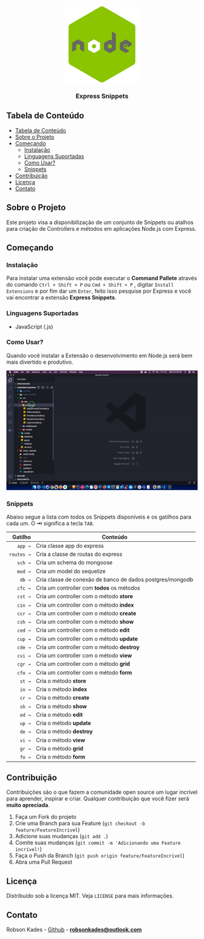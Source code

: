 <br />
<p align="center">
  <a href="#">
    <img src="https://raw.githubusercontent.com/robsonkades/vscode-express-snippets/master/images/node.png"
height="200" width="200"
    alt="Logo">

  </a>

  <h3 align="center">Express Snippets</h3>
</p>

## Tabela de Conteúdo

- [Tabela de Conteúdo](#tabela-de-conte%C3%BAdo)
- [Sobre o Projeto](#sobre-o-projeto)
- [Começando](#come%C3%A7ando)
  - [Instalação](#instala%C3%A7%C3%A3o)
  - [Linguagens Suportadas](#linguagens-suportadas)
  - [Como Usar?](#como-usar)
  - [Snippets](#snippets)
- [Contribuição](#contribui%C3%A7%C3%A3o)
- [Licença](#licen%C3%A7a)
- [Contato](#contato)

## Sobre o Projeto

Este projeto visa a disponibilização de um conjunto de Snippets ou atalhos para criação de Controllers e métodos em aplicações Node.js com Express.

## Começando

### Instalação

Para instalar uma extensão você pode executar o **Command Pallete** através do comando `Ctrl + Shift + P` ou `Cmd + Shift + P` , digitar `Install Extensions` e por fim dar um `Enter`, feito isso pesquise por Express e você vai encontrar a extensão **Express Snippets**.

### Linguagens Suportadas

- JavaScript (.js)

### Como Usar?

Quando você instalar a Extensão o desenvolvimento em Node.js será bem mais divertido e produtivo.

![Create React Native Component](https://raw.githubusercontent.com/robsonkades/vscode-express-snippets/master/images/component.gif)

### Snippets

Abaixo segue a lista com todos os Snippets disponíveis e os gatilhos para cada um. O **⇥** significa a tecla `TAB`.

|    Gatilho | Conteúdo                                                  |
| ---------: | --------------------------------------------------------- |
|    `app →` | Cria classe app do express                                |
| `routes →` | Cria a classe de routas do express                        |
|    `sch →` | Cria um schema do mongoose                                |
|    `mod →` | Cria um model do sequelize                                |
|     `db →` | Cria classe de conexão de banco de dados postgres/mongodb |
|    `cfc →` | Cria um controller com **todos** os métodos               |
|    `cst →` | Cria um controller com o método **store**                 |
|    `cin →` | Cria um controller com o método **index**                 |
|    `ccr →` | Cria um controller com o método **create**                |
|    `csh →` | Cria um controller com o método **show**                  |
|    `ced →` | Cria um controller com o método **edit**                  |
|    `cup →` | Cria um controller com o método **update**                |
|    `cde →` | Cria um controller com o método **destroy**               |
|    `cvi →` | Cria um controller com o método **view**                  |
|    `cgr →` | Cria um controller com o método **grid**                  |
|    `cfo →` | Cria um controller com o método **form**                  |
|     `st →` | Cria o método **store**                                   |
|     `in →` | Cria o método **index**                                   |
|     `cr →` | Cria o método **create**                                  |
|     `sh →` | Cria o método **show**                                    |
|     `ed →` | Cria o método **edit**                                    |
|     `up →` | Cria o método **update**                                  |
|     `de →` | Cria o método **destroy**                                 |
|     `vi →` | Cria o método **view**                                    |
|     `gr →` | Cria o método **grid**                                    |
|     `fo →` | Cria o método **form**                                    |

## Contribuição

Contribuições são o que fazem a comunidade open source um lugar incrível para aprender, inspirar e criar. Qualquer contribuição que você fizer será **muito apreciada**.

1. Faça um Fork do projeto
2. Crie uma Branch para sua Feature (`git checkout -b feature/FeatureIncrivel`)
3. Adicione suas mudanças (`git add .`)
4. Comite suas mudanças (`git commit -m 'Adicionando uma Feature incrível!`)
5. Faça o Push da Branch (`git push origin feature/FeatureIncrivel`)
6. Abra uma Pull Request

## Licença

Distribuído sob a licença MIT. Veja `LICENSE` para mais informações.

## Contato

Robson Kades - [Github](https://github.com/robsonkades) - **robsonkades@outlook.com**
